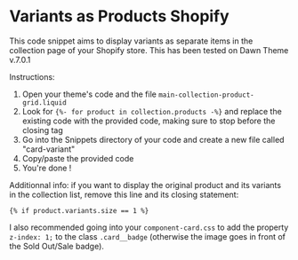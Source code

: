 # Variants as Products Shopify
This code snippet aims to display variants as separate items in the collection page of your Shopify store. This has been tested on Dawn Theme v.7.0.1

Instructions:
1. Open your theme's code and the file `main-collection-product-grid.liquid`
2. Look for `{%- for product in collection.products -%}` and replace the existing code with the provided code, making sure to stop before the closing </ul> tag
3. Go into the Snippets directory of your code and create a new file called "card-variant"
4. Copy/paste the provided code
5. You're done !


Additionnal info: if you want to display the original product and its variants in the collection list, remove this line and its closing statement: 

 `{% if product.variants.size == 1 %}`

I also recommended going into your `component-card.css` to add the property `z-index: 1;` to the class `.card__badge` (otherwise the image goes in front of the Sold Out/Sale badge).
